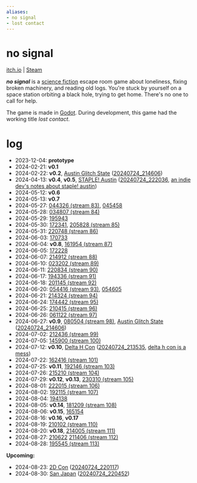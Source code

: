 ```yaml
---
aliases:
- no signal
- lost contact
---
```


# no signal

[itch.io](https://exodrifter.itch.io/no-signal) | [Steam](https://store.steampowered.com/app/2840590/no_signal/)

_**no signal**_ is a [science fiction](science-fiction.md) escape room game about loneliness, fixing broken machinery, and reading old logs. You're stuck by yourself on a space station orbiting a black hole, trying to get home. There's no one to call for help.

The game is made in [Godot](godot.md). During development, this game had the working title _lost contact_.

# log

- 2023-12-04: **prototype**
- 2024-02-21: **v0.1**
- 2024-02-22: **v0.2**, [Austin Glitch State](austin-glitch-state.md) ([20240724_214606](../entries/20240724_214606.md))
- 2024-04-13: **v0.4**, **v0.5**, [STAPLE! Austin](staple-austin.md) ([20240724_222036](../entries/20240724_222036.md), [an indie dev's notes about staple! austin](../blog/20240415_notes-about-staple.md))
- 2024-05-12: **v0.6**
- 2024-05-13: **v0.7**
- 2024-05-27: [044326 (stream 83)](../entries/20240528_044326.md), [045458](../entries/20240528_045458.md)
- 2024-05-28: [034807 (stream 84)](../entries/20240529_034807.md)
- 2024-05-29: [195943](../entries/20240529_195943.md)
- 2024-05-30: [172341](../entries/20240530_172341.md), [205828 (stream 85)](../entries/20240530_205828.md)
- 2024-05-31: [220748 (stream 86)](../entries/20240531_220748.md)
- 2024-06-03: [170733](../entries/20240603_170733.md)
- 2024-06-04: **v0.8**, [161954 (stream 87)](../entries/20240604_161954.md)
- 2024-06-05: [172228](../entries/20240605_172228.md)
- 2024-06-07: [214912 (stream 88)](../entries/20240607_214912.md)
- 2024-06-10: [023202 (stream 89)](../entries/20240611_023202.md)
- 2024-06-11: [220834 (stream 90)](../entries/20240611_220834.md)
- 2024-06-17: [194336 (stream 91)](../entries/20240617_194336.md)
- 2024-06-18: [201145 (stream 92)](../entries/20240618_201145.md)
- 2024-06-20: [054416 (stream 93)](../entries/20240621_054416.md), [054605](../entries/20240621_054605.md)
- 2024-06-21: [214324 (stream 94)](../entries/20240621_214324.md)
- 2024-06-24: [174442 (stream 95)](../entries/20240625_174442.md)
- 2024-06-25: [210415 (stream 96)](../entries/20240625_210415.md)
- 2024-06-26: [061122 (stream 97)](../entries/20240627_061122.md)
- 2024-06-27: **v0.9**, [080504 (stream 98)](../entries/20240629_080504.md), [Austin Glitch State](austin-glitch-state.md) ([20240724_214606](../entries/20240724_214606.md))
- 2024-07-02: [212436 (stream 99)](../entries/20240702_212436.md)
- 2024-07-05: [145900 (stream 100)](../entries/20240705_145900.md)
- 2024-07-12: **v0.10**, [Delta H Con](delta-h-con.md) ([20240724_213535](../entries/20240724_213535.md), [delta h con is a mess](../blog/20240716_delta-h-con-is-a-mess.md))
- 2024-07-22: [162416 (stream 101)](../entries/20240722_162416.md)
- 2024-07-25: **v0.11**, [192146 (stream 103)](../entries/20240725_192146.md)
- 2024-07-26: [215210 (stream 104)](../entries/20240726_215210.md)
- 2024-07-29: **v0.12**, **v0.13**, [230310 (stream 105)](../entries/20240729_230310.md)
- 2024-08-01: [222015 (stream 106)](../entries/20240801_222015.md)
- 2024-08-02: [192115 (stream 107)](../entries/20240802_192115.md)
- 2024-08-04: [194138](../entries/20240804_194138.md)
- 2024-08-05: **v0.14**, [181209 (stream 108)](../entries/20240805_181209.md)
- 2024-08-06: **v0.15**, [165154](../entries/20240806_165154.md)
- 2024-08-16: **v0.16**, **v0.17**
- 2024-08-19: [210102 (stream 110)](../entries/20240819_210102.md)
- 2024-08-20: **v0.18**, [214005 (stream 111)](../entries/20240820_214005.md)
- 2024-08-27: [210622](../entries/20240827_210622.md) [211406 (stream 112)](../entries/20240827_211406.md)
- 2024-08-28: [195545 (stream 113)](../entries/20240828_195545.md)

**Upcoming:**
- 2024-08-23: [2D Con](2d-con.md) ([20240724_220117](../entries/20240724_220117.md))
- 2024-08-30: [San Japan](san-japan.md) ([20240724_220452](../entries/20240724_220452.md))
